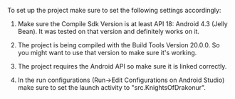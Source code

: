 To set up the project make sure to set the following settings accordingly:

1. Make sure the Compile Sdk Version is at least API 18: Android 4.3 (Jelly Bean).
   It was tested on that version and definitely works on it.
   
2. The project is being compiled with the Build Tools Version 20.0.0.
   So you might want to use that version to make sure it's working.
   
3. The project requires the Android API so make sure it is linked correctly.

4. In the run configurations (Run->Edit Configurations on Android Studio) make sure
   to set the launch activity to "src.KnightsOfDrakonur".
